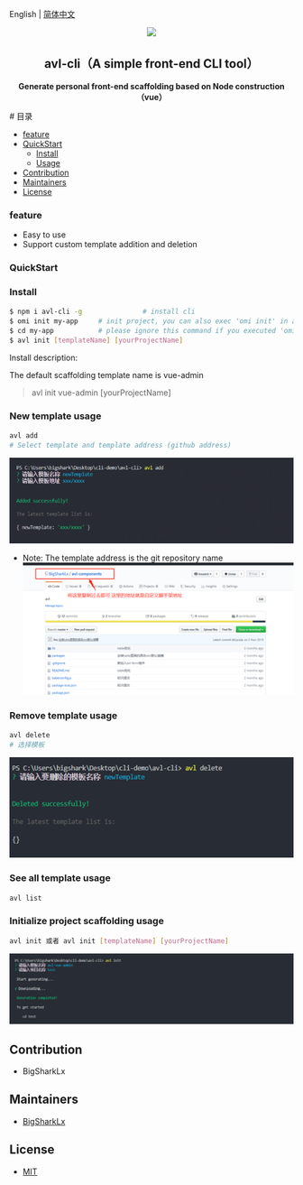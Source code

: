 English | [简体中文](./README.md)

<p align="center"><img width="100" src="https://vuejs.org/images/logo.png"></p>

<h2 align="center">avl-cli（A simple front-end CLI tool）</h2>
<p align="center"><b>Generate personal front-end scaffolding based on Node construction（vue）</b></p>
# 目录

- [feature](#feature )
- [QuickStart](#QuickStart)
  - [Install](#Install)
  - [Usage](#Usage)
- [Contribution](#Contribution)
- [Maintainers](#Maintainers)
- [License](#license)

### feature

- Easy to use
- Support custom template addition and deletion

### QuickStart

### Install

```bash
$ npm i avl-cli -g               # install cli
$ omi init my-app     # init project, you can also exec 'omi init' in an empty folder
$ cd my-app           # please ignore this command if you executed 'omi init' in an empty folder
$ avl init [templateName] [yourProjectName]
```

Install description:

The default scaffolding template name is vue-admin
> avl init vue-admin [yourProjectName]

### New template usage

```bash
avl add
# Select template and template address (github address)
```

![avl-add](./img/readme_add.png)

- Note: The template address is the git repository name
![avl-add](./img/readme_gitAddress.png)

### Remove template usage

```bash
avl delete
# 选择模板
```

![avl-add](./img/readme_delete.png)


### See all template usage

```bash
avl list
```

### Initialize project scaffolding usage

```bash
avl init 或者 avl init [templateName] [yourProjectName]
```

![avl-add](./img/readme_init.png)


## Contribution
- BigSharkLx

## Maintainers

- [BigSharkLx](https://github.com/BigSharkLx)

## License

- [MIT](https://opensource.org/licenses/MIT)
